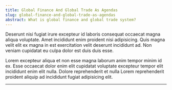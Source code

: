 ```yaml
---
title: Global Finance And Global Trade As Agendas
slug: global-finance-and-global-trade-as-agendas
abstract: What is global finance and global trade system?
---
```


Deserunt nisi fugiat irure excepteur id laboris consequat occaecat magna aliqua voluptate. Amet incididunt enim proident nisi adipisicing. Quis magna velit elit ex magna in est exercitation velit deserunt incididunt ad. Non veniam cupidatat eu culpa dolor est duis duis esse.

Lorem excepteur aliqua et non esse magna laborum anim tempor minim id ex. Esse occaecat dolor enim elit cupidatat voluptate excepteur tempor elit incididunt enim elit nulla. Dolore reprehenderit et nulla Lorem reprehenderit proident aliquip ad incididunt fugiat adipisicing elit.

---

